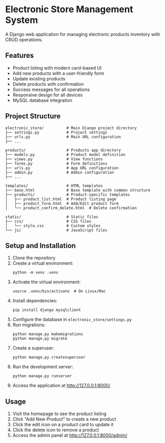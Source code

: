 # Electronic Store Management System

A Django web application for managing electronic products inventory with CRUD operations.

## Features

- Product listing with modern card-based UI
- Add new products with a user-friendly form
- Update existing products
- Delete products with confirmation
- Success messages for all operations
- Responsive design for all devices
- MySQL database integration

## Project Structure

```
electronic_store/          # Main Django project directory
├── settings.py            # Project settings
├── urls.py                # Main URL configuration
├── ...

products/                  # Products app directory
├── models.py              # Product model definition
├── views.py               # View functions
├── forms.py               # Form definitions
├── urls.py                # App URL configuration
├── admin.py               # Admin configuration
├── ...

templates/                 # HTML templates
├── base.html              # Base template with common structure
├── products/              # Product-specific templates
│   ├── product_list.html  # Product listing page
│   ├── product_form.html  # Add/Edit product form
│   └── product_confirm_delete.html  # Delete confirmation

static/                    # Static files
├── css/                   # CSS files
│   └── style.css          # Custom styles
└── js/                    # JavaScript files
```

## Setup and Installation

1. Clone the repository
2. Create a virtual environment:
   ```
   python -m venv .venv
   ```
3. Activate the virtual environment:
   ```
   source .venv/bin/activate  # On Linux/Mac
   ```
4. Install dependencies:
   ```
   pip install django mysqlclient
   ```
5. Configure the database in `electronic_store/settings.py`
6. Run migrations:
   ```
   python manage.py makemigrations
   python manage.py migrate
   ```
7. Create a superuser:
   ```
   python manage.py createsuperuser
   ```
8. Run the development server:
   ```
   python manage.py runserver
   ```
9. Access the application at http://127.0.0.1:8000/

## Usage

1. Visit the homepage to see the product listing
2. Click "Add New Product" to create a new product
3. Click the edit icon on a product card to update it
4. Click the delete icon to remove a product
5. Access the admin panel at http://127.0.0.1:8000/admin/ 